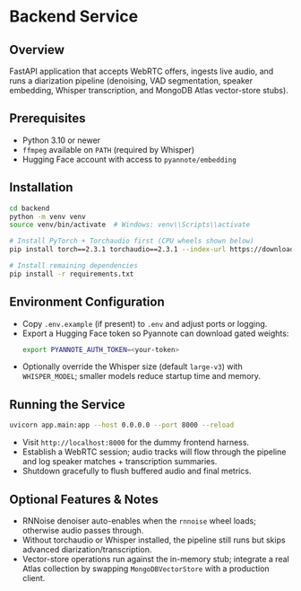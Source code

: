 # Backend Service

## Overview
FastAPI application that accepts WebRTC offers, ingests live audio, and runs a diarization pipeline (denoising, VAD segmentation, speaker embedding, Whisper transcription, and MongoDB Atlas vector-store stubs).

## Prerequisites
- Python 3.10 or newer
- `ffmpeg` available on `PATH` (required by Whisper)
- Hugging Face account with access to `pyannote/embedding`

## Installation
```bash
cd backend
python -m venv venv
source venv/bin/activate  # Windows: venv\\Scripts\\activate

# Install PyTorch + Torchaudio first (CPU wheels shown below)
pip install torch==2.3.1 torchaudio==2.3.1 --index-url https://download.pytorch.org/whl/cpu

# Install remaining dependencies
pip install -r requirements.txt
```

## Environment Configuration
- Copy `.env.example` (if present) to `.env` and adjust ports or logging.
- Export a Hugging Face token so Pyannote can download gated weights:
  ```bash
  export PYANNOTE_AUTH_TOKEN=<your-token>
  ```
- Optionally override the Whisper size (default `large-v3`) with `WHISPER_MODEL`; smaller models reduce startup time and memory.

## Running the Service
```bash
uvicorn app.main:app --host 0.0.0.0 --port 8000 --reload
```
- Visit `http://localhost:8000` for the dummy frontend harness.
- Establish a WebRTC session; audio tracks will flow through the pipeline and log speaker matches + transcription summaries.
- Shutdown gracefully to flush buffered audio and final metrics.

## Optional Features & Notes
- RNNoise denoiser auto-enables when the `rnnoise` wheel loads; otherwise audio passes through.
- Without torchaudio or Whisper installed, the pipeline still runs but skips advanced diarization/transcription.
- Vector-store operations run against the in-memory stub; integrate a real Atlas collection by swapping `MongoDBVectorStore` with a production client.
